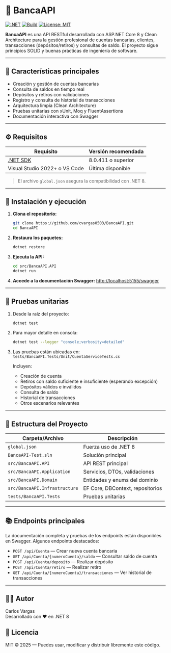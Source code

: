 # 🏦 BancaAPI

[![.NET](https://img.shields.io/badge/.NET-8.0-blue)](https://dotnet.microsoft.com/download/dotnet/8.0)
[![Build](https://img.shields.io/badge/build-passing-brightgreen)](https://github.com/TU_USUARIO/BancaAPI/actions)
[![License: MIT](https://img.shields.io/badge/License-MIT-yellow.svg)](LICENSE)

**BancaAPI** es una API RESTful desarrollada con ASP.NET Core 8 y Clean Architecture para la gestión profesional de cuentas bancarias, clientes, transacciones (depósitos/retiros) y consultas de saldo. El proyecto sigue principios SOLID y buenas prácticas de ingeniería de software.

---

## 📌 Características principales

- Creación y gestión de cuentas bancarias
- Consulta de saldos en tiempo real
- Depósitos y retiros con validaciones
- Registro y consulta de historial de transacciones
- Arquitectura limpia (Clean Architecture)
- Pruebas unitarias con xUnit, Moq y FluentAssertions
- Documentación interactiva con Swagger

---

## ⚙️ Requisitos

| Requisito                | Versión recomendada         |
|--------------------------|----------------------------|
| [.NET SDK](https://dotnet.microsoft.com/download/dotnet/8.0) | 8.0.411 o superior           |
| Visual Studio 2022+ o VS Code | Última disponible              |

> El archivo `global.json` asegura la compatibilidad con .NET 8.

---

## 🚀 Instalación y ejecución

1. **Clona el repositorio:**
   ```bash
   git clone https://github.com/cvargas0503/BancaAPI.git
   cd BancaAPI
   ```
2. **Restaura los paquetes:**
   ```bash
   dotnet restore
   ```
3. **Ejecuta la API:**
   ```bash
   cd src/BancaAPI.API
   dotnet run
   ```
4. **Accede a la documentación Swagger:**
   [http://localhost:5155/swagger](http://localhost:5155/swagger)

---

## 🧪 Pruebas unitarias

1. Desde la raíz del proyecto:
   ```bash
   dotnet test
   ```
2. Para mayor detalle en consola:
   ```bash
   dotnet test --logger "console;verbosity=detailed"
   ```
3. Las pruebas están ubicadas en: `tests/BancaAPI.Tests/Unit/CuentaServiceTests.cs`

   Incluyen:
   - Creación de cuenta
   - Retiros con saldo suficiente e insuficiente (esperando excepción)
   - Depósitos válidos e inválidos
   - Consulta de saldo
   - Historial de transacciones
   - Otros escenarios relevantes

---

## 📁 Estructura del Proyecto

| Carpeta/Archivo              | Descripción                                 |
|------------------------------|---------------------------------------------|
| `global.json`                | Fuerza uso de .NET 8                        |
| `BancaAPI-Test.sln`          | Solución principal                          |
| `src/BancaAPI.API`           | API REST principal                          |
| `src/BancaAPI.Application`   | Servicios, DTOs, validaciones               |
| `src/BancaAPI.Domain`        | Entidades y enums del dominio               |
| `src/BancaAPI.Infrastructure`| EF Core, DBContext, repositorios            |
| `tests/BancaAPI.Tests`       | Pruebas unitarias                           |

---

## 📚 Endpoints principales

La documentación completa y pruebas de los endpoints están disponibles en Swagger. Algunos endpoints destacados:

- `POST /api/Cuenta` — Crear nueva cuenta bancaria
- `GET /api/Cuenta/{numeroCuenta}/saldo` — Consultar saldo de cuenta
- `POST /api/Cuenta/deposito` — Realizar depósito
- `POST /api/Cuenta/retiro` — Realizar retiro
- `GET /api/Cuenta/{numeroCuenta}/transacciones` — Ver historial de transacciones

---

## 🧑‍💻 Autor

Carlos Vargas  
Desarrollado con ❤️ en .NET 8


## 📄 Licencia

MIT © 2025 — Puedes usar, modificar y distribuir libremente este código.


